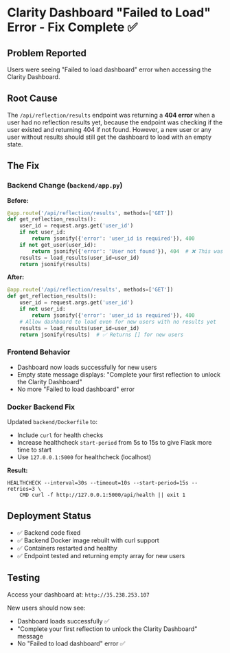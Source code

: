 # Clarity Dashboard "Failed to Load" Error - Fix Complete ✅

## Problem Reported
Users were seeing "Failed to load dashboard" error when accessing the Clarity Dashboard.

## Root Cause
The `/api/reflection/results` endpoint was returning a **404 error** when a user had no reflection results yet, because the endpoint was checking if the user existed and returning 404 if not found. However, a new user or any user without results should still get the dashboard to load with an empty state.

##  The Fix

### Backend Change (`backend/app.py`)
**Before:**
```python
@app.route('/api/reflection/results', methods=['GET'])
def get_reflection_results():
    user_id = request.args.get('user_id')
    if not user_id:
        return jsonify({'error': 'user_id is required'}), 400
    if not get_user(user_id):
        return jsonify({'error': 'User not found'}), 404  # ❌ This was blocking new users
    results = load_results(user_id=user_id)
    return jsonify(results)
```

**After:**
```python
@app.route('/api/reflection/results', methods=['GET'])
def get_reflection_results():
    user_id = request.args.get('user_id')
    if not user_id:
        return jsonify({'error': 'user_id is required'}), 400
    # Allow dashboard to load even for new users with no results yet
    results = load_results(user_id=user_id)
    return jsonify(results)  # ✅ Returns [] for new users
```

### Frontend Behavior
- Dashboard now loads successfully for new users
- Empty state message displays: "Complete your first reflection to unlock the Clarity Dashboard"
- No more "Failed to load dashboard" error

### Docker Backend Fix
Updated `backend/Dockerfile` to:
- Include `curl` for health checks
- Increase healthcheck `start-period` from 5s to 15s to give Flask more time to start
- Use `127.0.0.1:5000` for healthcheck (localhost)

**Result:**
```
HEALTHCHECK --interval=30s --timeout=10s --start-period=15s --retries=3 \
    CMD curl -f http://127.0.0.1:5000/api/health || exit 1
```

## Deployment Status
- ✅ Backend code fixed
- ✅ Backend Docker image rebuilt with curl support
- ✅ Containers restarted and healthy
- ✅ Endpoint tested and returning empty array for new users

## Testing
Access your dashboard at: `http://35.238.253.107`

New users should now see:
- Dashboard loads successfully ✅
- "Complete your first reflection to unlock the Clarity Dashboard" message
- No "Failed to load dashboard" error ✅
